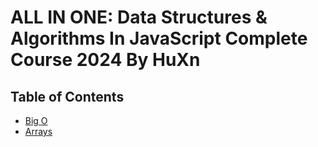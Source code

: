 # ALL IN ONE: Data Structures & Algorithms In JavaScript Complete Course 2024 By HuXn

## Table of Contents

- [Big O](./bigO/README.md)
- [Arrays](./arrays/README.md)
